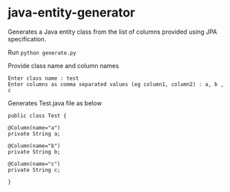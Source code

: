# java-entity-generator

Generates a Java entity class from the list of columns provided using JPA specification.

Run `python generate.py`

Provide class name and column names 
```
Enter class name : test
Enter columns as comma separated values (eg column1, column2) : a, b , c
```

Generates Test.java file as below

```
public class Test {

@Column(name="a")
private String a;

@Column(name="b")
private String b;

@Column(name="c")
private String c;

}
```
